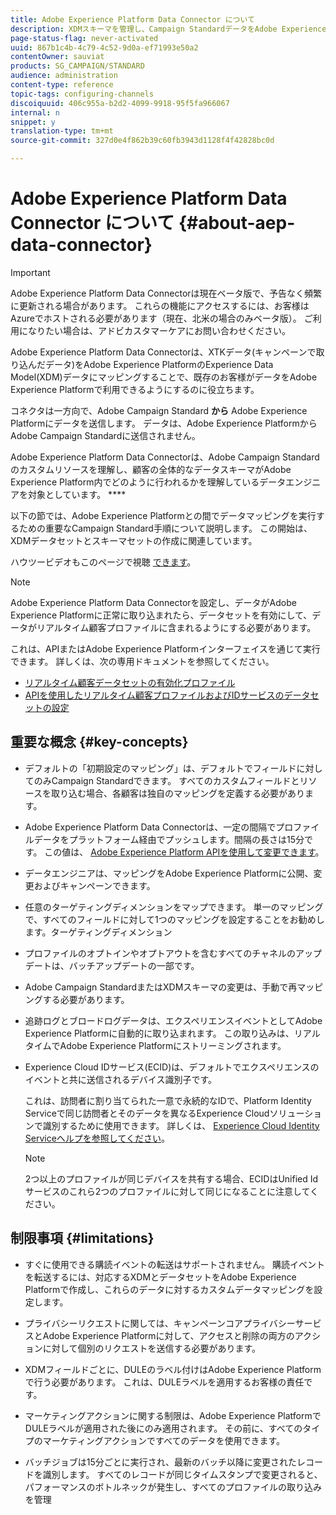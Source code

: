 ```yaml
---
title: Adobe Experience Platform Data Connector について
description: XDMスキーマを管理し、Campaign StandardデータをAdobe Experience Platformで利用できるようにします。
page-status-flag: never-activated
uuid: 867b1c4b-4c79-4c52-9d0a-ef71993e50a2
contentOwner: sauviat
products: SG_CAMPAIGN/STANDARD
audience: administration
content-type: reference
topic-tags: configuring-channels
discoiquuid: 406c955a-b2d2-4099-9918-95f5fa966067
internal: n
snippet: y
translation-type: tm+mt
source-git-commit: 327d0e4f862b39c60fb3943d1128f4f42828bc0d

---
```



# Adobe Experience Platform Data Connector について {#about-aep-data-connector}

>[!IMPORTANT]
>
>Adobe Experience Platform Data Connectorは現在ベータ版で、予告なく頻繁に更新される場合があります。 これらの機能にアクセスするには、お客様はAzureでホストされる必要があります（現在、北米の場合のみベータ版）。 ご利用になりたい場合は、アドビカスタマーケアにお問い合わせください。

Adobe Experience Platform Data Connectorは、XTKデータ(キャンペーンで取り込んだデータ)をAdobe Experience PlatformのExperience Data Model(XDM)データにマッピングすることで、既存のお客様がデータをAdobe Experience Platformで利用できるようにするのに役立ちます。

コネクタは一方向で、Adobe Campaign Standard **から** Adobe Experience Platformにデータを送信します。 データは、Adobe Experience PlatformからAdobe Campaign Standardに送信されません。

Adobe Experience Platform Data Connectorは、Adobe Campaign Standardのカスタムリソースを理解し、顧客の全体的なデータスキーマがAdobe Experience Platform内でどのように行われるかを理解しているデータエンジニアを対象としています。 ****

以下の節では、Adobe Experience Platformとの間でデータマッピングを実行するための重要なCampaign Standard手順について説明します。 この開始は、XDMデータセットとスキーマセットの作成に関連しています。

ハウツービデオもこのページで視聴 [できます](https://docs.adobe.com/content/help/en/campaign-learn/campaign-standard-tutorials/administrating/adobe-experience-platform-data-connector/understanding-the-adobe-experience-platform-data-connector.html)。

>[!NOTE]
>Adobe Experience Platform Data Connectorを設定し、データがAdobe Experience Platformに正常に取り込まれたら、データセットを有効にして、データがリアルタイム顧客プロファイルに含まれるようにする必要があります。
>
>これは、APIまたはAdobe Experience Platformインターフェイスを通じて実行できます。 詳しくは、次の専用ドキュメントを参照してください。
>
>* [リアルタイム顧客データセットの有効化プロファイル](https://docs.adobe.com/content/help/en/experience-platform/rtcdp/datasets/dataset.html)
>* [APIを使用したリアルタイム顧客プロファイルおよびIDサービスのデータセットの設定](https://docs.adobe.com/content/help/en/experience-platform/catalog/api/getting-started.html)


## 重要な概念 {#key-concepts}

* デフォルトの「初期設定のマッピング」は、デフォルトでフィールドに対してのみCampaign Standardできます。 すべてのカスタムフィールドとリソースを取り込む場合、各顧客は独自のマッピングを定義する必要があります。

* Adobe Experience Platform Data Connectorは、一定の間隔でプロファイルデータをプラットフォーム経由でプッシュし&#x200B;ます。間隔の長さは15分です。 この値は、 [Adobe Experience Platform APIを使用して変更できます](https://docs.adobe.com/content/help/en/experience-platform/ingestion/home.html)。

* データエンジニアは、マッピングをAdobe Experience Platformに公開、変更およびキャンペーンできます。

* 任意のターゲティングディメンションをマップできます。 単一のマッピングで、すべてのフィールドに対して1つのマッピングを設定することをお勧めします。ターゲティングディメンション

* プロファイルのオプトインやオプトアウトを含むすべてのチャネルのアップデートは、バッチアップデートの一部です。

* Adobe Campaign StandardまたはXDMスキーマの変更は、手動で再マッピングする必要がありま&#x200B;す。

* 追跡ログとブロードログデータは、エクスペリエンスイベントとしてAdobe Experience Platformに自動的に取り込まれます。 この取り込みは、リアルタイムでAdobe Experience Platformにストリーミングされます。

* Experience Cloud IDサービス(ECID)は、デフォルトでエクスペリエンスのイベントと共に送信されるデバイス識別子です。

   これは、訪問者に割り当てられた一意で永続的なIDで、Platform Identity Serviceで同じ訪問者とそのデータを異なるExperience Cloudソリューションで識別するために使用できます。 詳しくは、 [Experience Cloud Identity Serviceヘルプを参照してください](https://docs.adobe.com/content/help/en/id-service/using/home.html)。

   >[!NOTE]
   >
   >2つ以上のプロファイルが同じデバイスを共有する場合、ECIDはUnified Idサービスのこれら2つのプロファイルに対して同じになることに注意してください。

## 制限事項 {#limitations}

* すぐに使用できる購読イベントの転送はサポートされません。 購読イベントを転送するには、対応するXDMとデータセットをAdobe Experience Platformで作成し、これらのデータに対するカスタムデータマッピングを設定します。

* プライバシーリクエストに関しては、キャンペーンコアプライバシーサービスとAdobe Experience Platformに対して、アクセスと削除の両方のアクションに対して個別のリクエストを送信する必要があります。

* XDMフィールドごとに、DULEのラベル付けはAdobe Experience Platformで行う必要があります。 これは、DULEラベルを適用するお客様の責任です。

* マーケティングアクションに関する制限は、Adobe Experience PlatformでDULEラベルが適用された後にのみ適用されます。 その前に、すべてのタイプのマーケティングアクションですべてのデータを使用できます。

* バッチジョブは15分ごとに実行され、最新のバッチ以降に変更されたレコードを識別します。 すべてのレコードが同じタイムスタンプで変更されると、パフォーマンスのボトルネックが発生し、すべてのプロファイルの取り込みを管理
